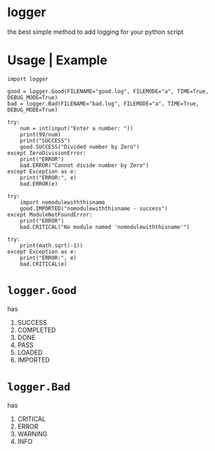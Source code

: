 # logger
the best simple method to add logging for your python script


# Usage | Example
```
import logger

good = logger.Good(FILENAME="good.log", FILEMODE="a", TIME=True, DEBUG_MODE=True)
bad = logger.Bad(FILENAME="bad.log", FILEMODE="a", TIME=True, DEBUG_MODE=True)

try:
    num = int(input("Enter a number: "))
    print(99/num)
    print("SUCCESS")
    good.SUCCESS("Divided number by Zero")
except ZeroDivisionError:
    print("ERROR")
    bad.ERROR("Cannot divide number by Zero")
except Exception as e:
    print("ERROR:", e)
    bad.ERROR(e)

try:
    import nomodulewiththisname
    good.IMPORTED("nomodulewiththisname - success")
except ModuleNotFoundError:
    print("ERROR")
    bad.CRITICAL("No module named 'nomodulewiththisname'")

try:
    print(math.sqrt(-1))
except Exception as e:
    print("ERROR:", e)
    bad.CRITICAL(e)
```

# `logger.Good`
has 
  1. SUCCESS
  2. COMPLETED
  3. DONE
  4. PASS
  5. LOADED
  6. IMPORTED

# `logger.Bad`
has
  1. CRITICAL
  2. ERROR
  3. WARNING
  4. INFO




